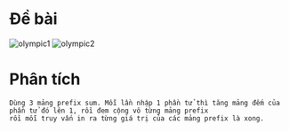 # Đề bài
![olympic1](https://github.com/VanHoang110802/Competitive_Programming/assets/108053955/b3c41f85-2699-43af-a212-2b91b110e566)
![olympic2](https://github.com/VanHoang110802/Competitive_Programming/assets/108053955/520e5aad-5ac2-4a35-8e1f-16155ec3a057)

# Phân tích
```
Dùng 3 mảng prefix sum. Mỗi lần nhập 1 phần tử thì tăng mảng đếm của phần tử đó lên 1, rồi đem cộng vô từng mảng prefix
rồi mỗi truy vấn in ra từng giá trị của các mảng prefix là xong.
```
